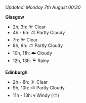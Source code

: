 *Updated: Monday 7th August 00:30*

**Glasgow**

* 2h, 3h: :sunny: Clear
* 4h - 6h: :partly_sunny: Partly Cloudy
* 7h: :sunny: Clear
* 8h, 9h: :partly_sunny: Partly Cloudy
* 10h, 11h: :cloud: Cloudy
* 12h, 13h: :umbrella: Rainy

**Edinburgh**

* 2h - 8h: :sunny: Clear
* 9h, 10h: :partly_sunny: Partly Cloudy
* 11h - 13h: :cyclone: Windy (:partly_sunny:)
